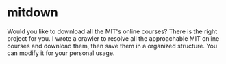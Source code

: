 # mitdown
Would you like to download all the MIT's online courses? There is the right project for you. I wrote a crawler to resolve all the approachable MIT online courses and download them, then save them in a organized structure. You can modify it for your personal usage.
